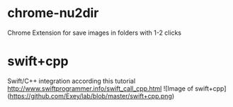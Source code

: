 # chrome-nu2dir
Chrome Extension for save images in folders with 1-2 clicks

# swift+cpp
Swift/C++ integration according this tutorial http://www.swiftprogrammer.info/swift_call_cpp.html
![Image of swift+cpp] (https://github.com/Exey/lab/blob/master/swift+cpp.png)
